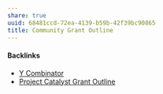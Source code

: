 ```yaml
---
share: true
uuid: 68481ccd-72ea-4139-b59b-42f39bc90865
title: Community Grant Outline
---
```

#### Backlinks

* [Y Combinator](/bd0a47d3-208f-4189-8c4f-b383324999ee)
* [Project Catalyst Grant Outline](/6be63567-f82a-4cd3-86be-ff43bc0453ec)